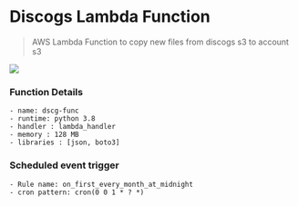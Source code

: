 # Discogs Lambda Function
> AWS Lambda Function to copy new files from discogs s3 to account s3

![](https://github.com/Lambda-School-Labs/sound-drip-ds-x/blob/master/data_collection/discogs_lambda_function/dscg-func.jpg)

### Function Details
    - name: dscg-func
    - runtime: python 3.8
    - handler : lambda_handler
    - memory : 128 MB
    - libraries : [json, boto3]
    

### Scheduled event trigger
    - Rule name: on_first_every_month_at_midnight
    - cron pattern: cron(0 0 1 * ? *)
    
 

